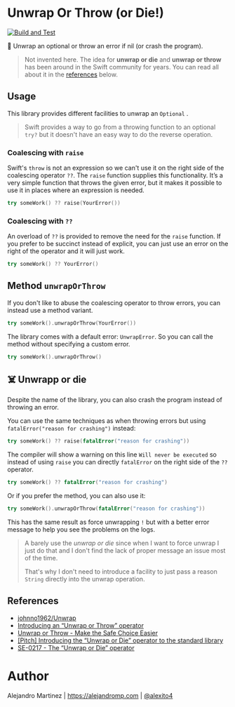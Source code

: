 # Unwrap Or Throw (or Die!)

[![Build and Test](https://github.com/alexito4/UnwrapOrThrow/actions/workflows/swift.yml/badge.svg)](https://github.com/alexito4/UnwrapOrThrow/actions/workflows/swift.yml)

🎁 Unwrap an optional or throw an error if nil (or crash the program).

> Not invented here. The idea for **unwrap or die** and **unwrap or throw** has been around in the Swift community for years. You can read all about it in the [references](#References) below.

## Usage

This library provides different facilities to unwrap an `Optional` .

> Swift provides a way to go from a throwing function to an optional `try?` but it doesn't have an easy way to do the reverse operation.

### Coalescing with `raise`

Swift's `throw` is not an expression so we can't use it on the right side of the coalescing operator `??`. The `raise` function supplies this functionality. It’s a very simple function that throws the given error, but it makes it possible to use it in places where an expression is needed.

```swift
try someWork() ?? raise(YourError())
```

### Coalescing with `??`

An overload of `??` is provided to remove the need for the `raise` function. If you prefer to be succinct instead of explicit, you can just use an error on the right of the operator and it will just work.

```swift
try someWork() ?? YourError()
```

## Method `unwrapOrThrow`

If you don't like to abuse the coalescing operator to throw errors, you can instead use a method variant.

```swift
try someWork().unwrapOrThrow(YourError())
```

The library comes with a default error: `UnwrapError`. So you can call the method without specifying a custom error.

```swift
try someWork().unwrapOrThrow()
```

## ☠️ Unwrapp or die

Despite the name of the library, you can also crash the program instead of throwing an error.

You can use the same techniques as when throwing errors but using `fatalError("reason for crashing")` instead:

```swift
try someWork() ?? raise(fatalError("reason for crashing"))
```

The compiler will show a warning on this line `Will never be executed` so instead of using `raise` you can directly `fatalError` on the right side of the `??` operator.

```swift
try someWork() ?? fatalError("reason for crashing")
```

Or if you prefer the method, you can also use it:

```swift
try someWork().unwrapOrThrow(fatalError("reason for crashing"))
```

This has the same result as force unwrapping `!` but with a better error message to help you see the problems on the logs.

> A barely use the *unwrap or die* since when I want to force unwrap I just do that and I don't find the lack of proper message an issue most of the time.
>
> That's why I don't need to introduce a facility to just pass a reason `String` directly into the unwrap operation. 

## References

- [johnno1962/Unwrap](https://github.com/johnno1962/Unwrap)
- [Introducing an “Unwrap or Throw” operator](https://forums.swift.org/t/introducing-an-unwrap-or-throw-operator/51905) 
- [Unwrap or Throw - Make the Safe Choice Easier](https://forums.swift.org/t/unwrap-or-throw-make-the-safe-choice-easier/14453) 
- [[Pitch] Introducing the “Unwrap or Die” operator to the standard library](https://forums.swift.org/t/pitch-introducing-the-unwrap-or-die-operator-to-the-standard-library/6207) 
- [SE-0217 - The “Unwrap or Die” operator](https://forums.swift.org/t/se-0217-the-unwrap-or-die-operator/14107) 

# Author

Alejandro Martinez | https://alejandromp.com | [@alexito4](https://twitter.com/alexito4)

